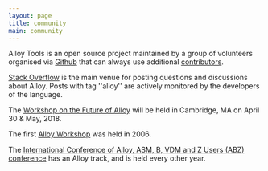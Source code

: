 ```yaml
---
layout: page
title: community
main: community
---
```


Alloy Tools is an open source project maintained by a group of
volunteers organised via [Github](https://github.com/AlloyTools) that
can always use additional
[contributors](https://github.com/AlloyTools/org.alloytools.alloy/blob/master/CONTRIBUTING.md).

[Stack Overflow](http://stackoverflow.com/tags/alloy) is the main venue for posting questions and discussions about Alloy. Posts with tag ''alloy'' are actively monitored by the developers of the language.

The [Workshop on the Future of Alloy](http://alloy.mit.edu/workshop) will be held in Cambridge, MA on
April 30 & May, 2018.

The first [Alloy Workshop](http://alloy.mit.edu/workshop-2006) was held in 2006.

The [International Conference of Alloy, ASM, B, VDM and Z Users (ABZ) conference](http://www.irit.fr/ABZ2014/) has an Alloy track, and is held every other year.
